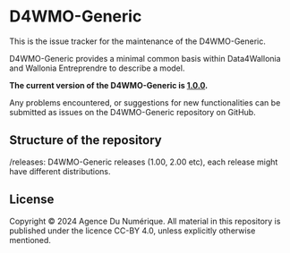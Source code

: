 # D4WMO-Generic

This is the issue tracker for the maintenance of the D4WMO-Generic.

D4WMO-Generic provides a minimal common basis within Data4Wallonia and Wallonia Entreprendre to describe a model.

**The current version of the D4WMO-Generic is [1.0.0](https://digitalwallonia.github.io/D4WMO-Generic/releases/1.0.0/).**

Any problems encountered, or suggestions for new functionalities can be submitted as issues on the D4WMO-Generic repository on GitHub.

## Structure of the repository
/releases: D4WMO-Generic releases (1.00, 2.00 etc), each release might have different distributions.

## License
Copyright © 2024  Agence Du Numérique. All material in this repository is published under the licence CC-BY 4.0, unless explicitly otherwise mentioned. 